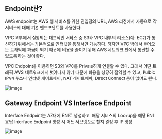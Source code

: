 ## Endpoint란?

AWS endpoint는 AWS 웹 서비스를 위한 진입점의 URL, AWS 리전에서 자동으로 각 서비스에 대해 기본 엔드포인트를 사용한다.

VPC 외부에서 실행되는 대표적인 서비스 중 S3와 VPC 내부의 리소스(예: EC2)가 통신하기 위해서는
기본적으로 인터넷을 통해서만 가능하다. 하지만 VPC 밖에서 들어오는 트래픽에 과금이 되기 때문에
비용을 줄이기 위해 AWS 네트워크 안에서 통신할 수 있도록 하는 것이 좋다.

VPC Endpoint를 이용하면 S3와 VPC를 Private하게 연결할 수 있다. 그래서 어떤 트래픽 AWS 네트워크에서
벗어나지 않기 때문에 비용을 상당히 절약할 수 있고, Pulbic IPv4 주소나 인터넷 게이트웨이, NAT 게이트웨이,
Direct Connect 등이 없어도 된다.

![image](https://user-images.githubusercontent.com/38831314/161668943-0ee54b9c-490f-45ba-b5bb-e7c758874409.png)

## Gateway Endpoint VS Interface Endpoint

Interface Endpoint는 AZ내에 ENI로 생성하고, 해당 서비스의 Lookup을 해당 ENI 응답 Interface Endpoint 생성 시 어느 서브넷으로 할지 결정 후 IP 생성

![image](https://user-images.githubusercontent.com/38831314/214560481-3a4e67f4-af5b-461f-8738-f6af886daf8f.png)


